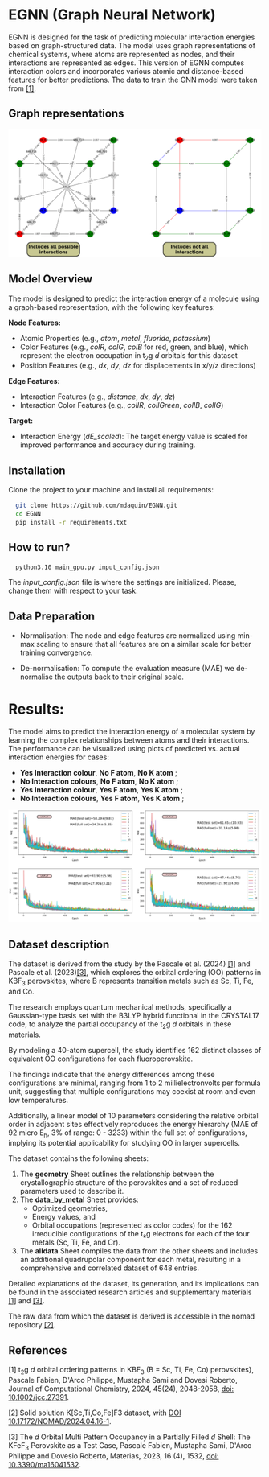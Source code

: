 # EGNN (Graph Neural Network)

EGNN is designed for the task of predicting molecular interaction energies based on graph-structured data. The model uses graph representations of chemical systems, where atoms are represented as nodes, and their interactions are represented as edges. This version of EGNN computes interaction colors and incorporates various atomic and distance-based features for better predictions. The data to train the GNN model were taken from [[1]](#1). 


## Graph representations 

<div align="center">
<img src="https://github.com/mdaquin/EGNN/blob/main/EGNN_logo.png?raw=true">
</div>

## Model Overview

The model is designed to predict the interaction energy of a molecule using a graph-based representation, with the following key features:

**Node Features:**
- Atomic Properties (e.g., *atom*, *metal*, *fluoride*, *potassium*)
- Color Features (e.g., *colR*, *colG*, *colB* for red, green, and blue), which represent the electron occupation in t<sub>2</sub>g *d* orbitals for this dataset
- Position Features (e.g., *dx*, *dy*, *dz* for  displacements in x/y/z directions)

**Edge Features:**
- Interaction Features (e.g., *distance*, *dx*, *dy*, *dz*)
- Interaction Color Features (e.g., *colIR*, *colIGreen*, *colIB*, *colIG*)

**Target:**
- Interaction Energy (*dE_scaled*): The target energy value is scaled for improved performance and accuracy during training.

## Installation 
Clone the project to your machine and install all requirements:
```bash
  git clone https://github.com/mdaquin/EGNN.git
  cd EGNN
  pip install -r requirements.txt
```
## How to run?  
```bash
  python3.10 main_gpu.py input_config.json
```
The *input_config.json* file is where the settings are initialized. Please, change them with respect to your task. 

## Data Preparation 

- Normalisation: The node and edge features are normalized using min-max scaling to ensure that all features are on a similar scale for better training convergence. 

- De-normalisation: To compute the evaluation measure (MAE) we de-normalise the outputs back to their original scale. 

# Results: 

The model aims to predict the interaction energy of a molecular system by learning the complex relationships between atoms and their interactions. The performance can be visualized using plots of predicted vs. actual interaction energies for cases: 

- **Yes Interaction colour**, **No F atom**, **No K atom** ; 
- **No Interaction colours**, **No F atom**, **No K atom** ; 
- **Yes Interaction colour**, **Yes F atom**, **Yes K atom** ; 
- **No Interaction colours**, **Yes F atom**, **Yes K atom** ;


<div align="center">
<img src="https://github.com/mdaquin/EGNN/blob/main/results_mae.png?raw=true">
</div>

## Dataset description

The dataset is derived from the study by the Pascale et al. (2024)  [[1]](#1) and Pascale et al. (2023)[[3]](#3), which explores the orbital ordering (OO) patterns 
in KBF<sub>3</sub> perovskites, where B represents transition metals such as Sc, Ti, Fe, and Co. 

The research employs quantum mechanical methods, specifically a Gaussian-type basis set with the B3LYP hybrid functional in the CRYSTAL17 code, to analyze the partial occupancy of the t<sub>2</sub>g *d* orbitals in these materials. 

By modeling a 40-atom supercell, the study identifies 162 distinct classes of equivalent OO configurations for each fluoroperovskite. 

The findings indicate that the energy differences among these configurations are minimal, ranging from 1 to 2 millielectronvolts per formula unit, suggesting that multiple configurations may coexist at room and even low temperatures. 

Additionally, a linear model of 10 parameters considering the relative orbital order in adjacent sites effectively reproduces the energy hierarchy (MAE of 92 micro E<sub>h</sub>, 3% of range: 0 - 3233) within the full set of configurations, implying its potential applicability for studying OO in larger supercells.

The dataset contains the following sheets:

 1. The **geometry** Sheet outlines the relationship between the crystallographic structure of the perovskites and a set of reduced parameters used to describe it.
 1. The **data_by_metal** Sheet provides:
    * Optimized geometries,
    * Energy values, and
    * Orbital occupations (represented as color codes) for the 162 irreducible configurations of the t₂g electrons for each of the four metals (Sc, Ti, Fe, and Cr).
 1. The **alldata** Sheet compiles the data from the other sheets and includes an additional quadrupolar component for each metal, resulting in a comprehensive and correlated dataset of 648 entries.

Detailed explanations of the dataset, its generation, and its implications can be found in the associated research articles and supplementary materials [[1]](#1) and [[3]](#3). 

The raw data from which the dataset is derived is accessible in the nomad repository [[2]](#2).

## References

<a id="1">[1]</a>
  t<sub>2</sub>g *d* orbital ordering patterns in KBF<sub>3</sub> (B = Sc,  Ti,  Fe,  Co) perovskites},
  Pascale Fabien, D'Arco Philippe, Mustapha Sami and Dovesi Roberto, 
  Journal of Computational Chemistry,
  2024, 45(24), 2048-2058,
  [doi: 10.1002/jcc.27391](https://dx.doi.org/10.1002/jcc.27391).

<a id="2">[2]</a>
  Solid solution K[Sc,Ti,Co,Fe]F3 dataset, with [DOI 10.17172/NOMAD/2024.04.16-1](https://dx.doi.org/10.17172/NOMAD/2024.04.16-1).

<a id="3">[3]</a>
  The *d* Orbital Multi Pattern Occupancy in a Partially Filled *d* Shell: The KFeF<sub>3</sub> Perovskite as a Test Case,
  Pascale Fabien, Mustapha Sami, D'Arco Philippe and Dovesio Roberto, 
  Materias, 2023, 16 (4), 1532,
  [doi: 10.3390/ma16041532](https://dx.doi.org/10.3390/ma16041532).
